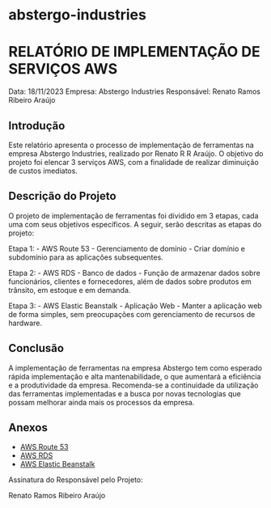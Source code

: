 # abstergo-industries

# RELATÓRIO DE IMPLEMENTAÇÃO DE SERVIÇOS AWS
Data: 18/11/2023
Empresa: Abstergo Industries
Responsável: Renato Ramos Ribeiro Araújo

## Introdução
Este relatório apresenta o processo de implementação de ferramentas na empresa Abstergo Industries, realizado por Renato R R Araújo. O objetivo do projeto foi elencar 3 serviços AWS, com a finalidade de realizar diminuição de custos imediatos.

## Descrição do Projeto
O projeto de implementação de ferramentas foi dividido em 3 etapas, cada uma com seus objetivos específicos. A seguir, serão descritas as etapas do projeto:

Etapa 1: - AWS Route 53 - Gerenciamento de domínio - Criar domínio e subdomínio para as aplicações subsequentes.

Etapa 2: - AWS RDS - Banco de dados - Função de armazenar dados sobre funcionários, clientes e fornecedores, além de dados sobre produtos em trânsito, em estoque e em demanda.

Etapa 3: - AWS Elastic Beanstalk - Aplicação Web - Manter a aplicação web de forma simples, sem preocupações com gerenciamento de recursos de hardware.

## Conclusão
A implementação de ferramentas na empresa Abstergo tem como esperado rápida implementação e alta mantenabilidade, o que aumentará a eficiência e a produtividade da empresa. Recomenda-se a continuidade da utilização das ferramentas implementadas e a busca por novas tecnologias que possam melhorar ainda mais os processos da empresa.

## Anexos
 - [AWS Route 53](https://aws.amazon.com/pt/route53/)
 - [AWS RDS](https://aws.amazon.com/pt/rds/)
 - [AWS Elastic Beanstalk](https://aws.amazon.com/pt/elasticbeanstalk/)

Assinatura do Responsável pelo Projeto:

Renato Ramos Ribeiro Araújo
